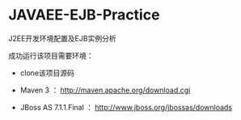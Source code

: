 JAVAEE-EJB-Practice
===================

J2EE开发环境配置及EJB实例分析

成功运行该项目需要环境：

- clone该项目源码

- Maven 3 ： http://maven.apache.org/download.cgi

- JBoss AS 7.1.1.Final ： http://www.jboss.org/jbossas/downloads


